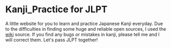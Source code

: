 # Kanji_Practice for JLPT
A little website for you to learn and practice Japanese Kanji everyday. Due to the difficulties in finding some huge and reliable open sources, I used the [wiki](https://en.m.wiktionary.org/wiki/Appendix:JLPT) source. If you find any bugs or mistakes in kanji, please tell me and I will correct them. Let's pass JLPT together!
